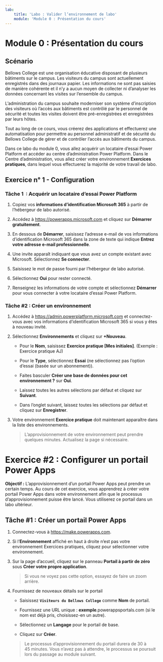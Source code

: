 ```yaml
---
lab:
    title: 'Labo : Valider l’environnement de labo'
    module: 'Module 0 : Présentation du cours'
---
```


Module 0 : Présentation du cours
=================================

Scénario
--------

Bellows College est une organisation éducative disposant de plusieurs bâtiments sur le campus. Les visiteurs du campus sont actuellement enregistrés dans des journaux papier. Les informations ne sont pas saisies de manière cohérente et il n’y a aucun moyen de collecter ni d’analyser les données concernant les visites sur l’ensemble du campus.

L’administration du campus souhaite moderniser son système d’inscription des visiteurs où l’accès aux bâtiments est contrôlé par le personnel de sécurité et toutes les visites doivent être pré-enregistrées et enregistrées par leurs hôtes.

Tout au long de ce cours, vous créerez des applications et effectuerez une automatisation pour permettre au personnel administratif et de sécurité du Bellows College de gérer et de contrôler l’accès aux bâtiments du campus.

Dans ce labo du module 0, vous allez acquérir un locataire d’essai Power Platform et accéder au centre d’administration Power Platform. Dans le Centre d’administration, vous allez créer votre environnement **Exercices pratiques**, dans lequel vous effectuerez la majorité de votre travail de labo.

## Exercice n° 1 - Configuration

### Tâche 1  : Acquérir un locataire d’essai Power Platform

1. Copiez vos **informations d’identification Microsoft 365** à partir de l’hébergeur de labo autorisé.

2. Accédez à <https://powerapps.microsoft.com> et cliquez sur **Démarrer gratuitement**.

3. En dessous de **Démarrer**, saisissez l’adresse e-mail de vos informations d’identification Microsoft 365 dans la zone de texte qui indique **Entrez votre adresse e-mail professionnelle**.

4. Une invite apparaît indiquant que vous avez un compte existant avec Microsoft. Sélectionnez **Se connecter**.

5. Saisissez le mot de passe fourni par l’hébergeur de labo autorisé. 

6. Sélectionnez **Oui** pour rester connecté.

7. Renseignez les informations de votre compte et sélectionnez **Démarrer** pour vous connecter à votre locataire d’essai Power Platform.  

### Tâche \#2 : Créer un environnement

1. Accédez à <https://admin.powerplatform.microsoft.com> et connectez-vous avec vos informations d’identification Microsoft 365 si vous y êtes à nouveau invité.

2. Sélectionnez **Environnements** et cliquez sur **+Nouveau**.

    - Pour le **Nom**, saisissez **Exercice pratique [Mes initiales]**. (Exemple : Exercice pratique AJ)
    
    - Pour le **Type**, sélectionnez **Essai** (ne sélectionnez pas l’option d’essai (basée sur un abonnement)).
    
    - Faites basculer **Créer une base de données pour cet environnement ?** sur **Oui**.
    
    - Laissez toutes les autres sélections par défaut et cliquez sur **Suivant**.
    
    - Dans l’onglet suivant, laissez toutes les sélections par défaut et cliquez sur **Enregistrer**.

3. Votre environnement **Exercice pratique** doit maintenant apparaître dans la liste des environnements. 

    > L’approvisionnement de votre environnement peut prendre quelques minutes. Actualisez la page si nécessaire.

# Exercice \#2 : Configurer un portail Power Apps

**Objectif :** L’approvisionnement d’un portail Power Apps peut prendre un certain temps. Au cours de cet exercice, vous apprendrez à créer votre portail Power Apps dans votre environnement afin que le processus d’approvisionnement puisse être lancé. Vous utiliserez ce portail dans un labo ultérieur.

## Tâche \#1 : Créer un portail Power Apps

1.  Connectez-vous à <https://make.powerapps.com>.

2.  Si l’**Environnement** affiché en haut à droite n’est pas votre environnement Exercices pratiques, cliquez pour sélectionner votre environnement.

3.  Sur la page d’accueil, cliquez sur le panneau **Portail à partir de zéro** sous **Créer votre propre application**.

    > Si vous ne voyez pas cette option, essayez de faire un zoom arrière.

4.  Fournissez de nouveaux détails sur le portail

    -   Saisissez **```Visiteurs du Bellows College```** comme **Nom** de portail.

    -   Fournissez une URL unique : **exemple**.powerappsportals.com (si le nom est déjà pris, choisissez-en un autre).

    -   Sélectionnez un **Langage** pour le portail de base.

    -   Cliquez sur **Créer**.

    > Le processus d’approvisionnement du portail durera de 30 à 45 minutes. Vous n’avez pas à attendre, le processus se poursuit lors du passage au module suivant.
